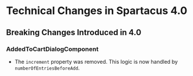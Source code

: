 # Technical Changes in Spartacus 4.0

## Breaking Changes Introduced in 4.0
### AddedToCartDialogComponent
- The `increment` property was removed. This logic is now handled by `numberOfEntriesBeforeAdd`.
